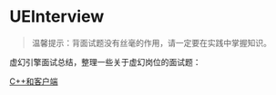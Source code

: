 # UEInterview

> 温馨提示：背面试题没有丝毫的作用，请一定要在实践中掌握知识。

虚幻引擎面试总结，整理一些关于虚幻岗位的面试题：

[C++和客户端](/C++&&Gameplay.md)
